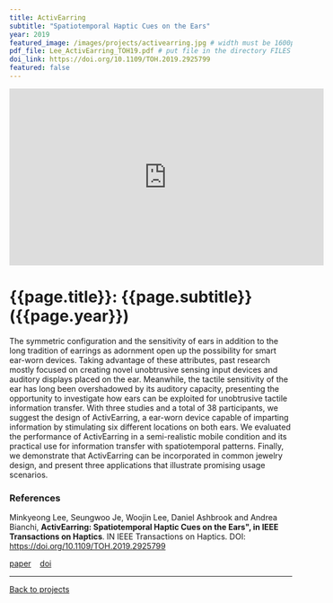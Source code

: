 ```yaml
---
title: ActivEarring
subtitle: "Spatiotemporal Haptic Cues on the Ears"
year: 2019
featured_image: /images/projects/activearring.jpg # width must be 1600px	
pdf_file: Lee_ActivEarring_TOH19.pdf # put file in the directory FILES
doi_link: https://doi.org/10.1109/TOH.2019.2925799
featured: false
---
```


<!-- 
<div class="gallery" data-columns="1">
	<img src="/images/projects/example.jpg">
	<img src="/images/projects/example.jpg">
	<img src="/images/projects/example.jpg">
</div>
 -->

<iframe width="560" height="315" src="https://www.youtube.com/embed/HUSpr_Riwf4" frameborder="0" allow="accelerometer; autoplay; encrypted-media; gyroscope; picture-in-picture" allowfullscreen></iframe>

<!-- DO NOT CHANGE MANUALLY -->
# {{page.title}}: {{page.subtitle}} ({{page.year}})
The symmetric configuration and the sensitivity of ears in addition to the long tradition of earrings as adornment open up the possibility for smart ear-worn devices. Taking advantage of these attributes, past research mostly focused on creating novel unobtrusive sensing input devices and auditory displays placed on the ear. Meanwhile, the tactile sensitivity of the ear has long been overshadowed by its auditory capacity, presenting the opportunity to investigate how ears can be exploited for unobtrusive tactile information transfer. With three studies and a total of 38 participants, we suggest the design of ActivEarring, a ear-worn device capable of imparting information by stimulating six different locations on both ears. We evaluated the performance of ActivEarring in a semi-realistic mobile condition and its practical use for information transfer with spatiotemporal patterns. Finally, we demonstrate that ActivEarring can be incorporated in common jewelry design, and present three applications that illustrate promising usage scenarios.

### References

Minkyeong Lee, Seungwoo Je, Woojin Lee, Daniel Ashbrook and Andrea Bianchi, **ActivEarring: Spatiotemporal Haptic Cues on the Ears", in IEEE Transactions on Haptics**. IN IEEE Transactions on Haptics. DOI: https://doi.org/10.1109/TOH.2019.2925799

<!-- DO NOT CHANGE MANUALLY -->
<a href="{{ site.url }}/files/{{ page.year }}/{{ page.pdf_file }}" target="_blank">paper</a>&nbsp;&nbsp;&nbsp;
<a href="{{ page.doi_link }}" target="_blank">doi</a>

--- 

<a href="/index.html" class="button button--large">Back to projects</a>